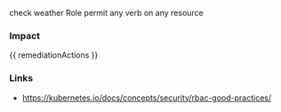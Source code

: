 
check weather Role permit any verb on any resource

### Impact
<!-- Add Impact here -->

<!-- DO NOT CHANGE -->
{{ remediationActions }}

### Links
- https://kubernetes.io/docs/concepts/security/rbac-good-practices/


